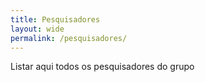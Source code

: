 ```yaml
---
title: Pesquisadores
layout: wide
permalink: /pesquisadores/
---
```


Listar aqui todos os pesquisadores do grupo
